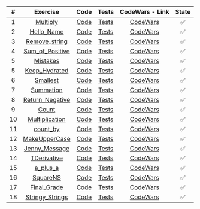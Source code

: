 | # | Exercise  | Code  | Tests | CodeWars - Link | State |
|:-:|:-:|:-:|:-:|:-:|:-:|
|1|[Multiply](https://github.com/lfteixeira996/CodeWars/tree/master/Python/8kyu/Multiply/README.md)     			| [Code](https://github.com/lfteixeira996/CodeWars/tree/master/Python/8kyu/Multiply/Multiply.py)|[Tests](https://github.com/lfteixeira996/CodeWars/tree/master/Python/8kyu/Multiply/tests.py)						|[CodeWars](https://www.codewars.com/kata/multiply/train/python)													|:white_check_mark:|
|2|[Hello_Name](https://github.com/lfteixeira996/CodeWars/tree/master/Python/8kyu/Hello_Name/README.md) 			| [Code](https://github.com/lfteixeira996/CodeWars/tree/master/Python/8kyu/Hello_Name/Hello_Name.py)|[Tests](https://github.com/lfteixeira996/CodeWars/tree/master/Python/8kyu/Hello_Name/tests.py)					|[CodeWars](https://www.codewars.com/kata/57e3f79c9cb119374600046b/train/python)									|:white_check_mark:|
|3|[Remove_string](https://github.com/lfteixeira996/CodeWars/tree/master/Python/8kyu/Remove_string/README.md) 		| [Code](https://github.com/lfteixeira996/CodeWars/tree/master/Python/8kyu/Remove_string/Remove_string.py)|[Tests](https://github.com/lfteixeira996/CodeWars/tree/master/Python/8kyu/Remove_string/tests.py)		|[CodeWars](https://www.codewars.com/kata/remove-string-spaces/train/python)										|:white_check_mark:|
|4|[Sum_of_Positive](https://github.com/lfteixeira996/CodeWars/tree/master/Python/8kyu/Sum_of_Positive/README.md) 	| [Code](https://github.com/lfteixeira996/CodeWars/tree/master/Python/8kyu/Sum_of_Positive/Sum_of_Positive.py)|[Tests](https://github.com/lfteixeira996/CodeWars/tree/master/Python/8kyu/Sum_of_Positive/tests.py)	|[CodeWars](https://www.codewars.com/kata/sum-of-positive/train/python)												|:white_check_mark:|
|5|[Mistakes](https://github.com/lfteixeira996/CodeWars/tree/master/Python/8kyu/Mistakes/README.md) 				| [Code](https://github.com/lfteixeira996/CodeWars/tree/master/Python/8kyu/Mistakes/Mistakes.py)|[Tests](https://github.com/lfteixeira996/CodeWars/tree/master/Python/8kyu/Mistakes/tests.py)						|[CodeWars](https://www.codewars.com/kata/correct-the-mistakes-of-the-character-recognition-software/train/python)	|:white_check_mark:|
|5|[Keep_Hydrated](https://github.com/lfteixeira996/CodeWars/tree/master/Python/8kyu/Keep_Hydrated/README.md) 		| [Code](https://github.com/lfteixeira996/CodeWars/tree/master/Python/8kyu/Keep_Hydrated/Keep_Hydrated.py)|[Tests](https://github.com/lfteixeira996/CodeWars/tree/master/Python/8kyu/Keep_Hydrated/tests.py)		|[CodeWars](https://www.codewars.com/kata/keep-hydrated-1/train/python)												|:white_check_mark:|
|6|[Smallest](https://github.com/lfteixeira996/CodeWars/tree/master/Python/8kyu/Smallest/README.md) 				| [Code](https://github.com/lfteixeira996/CodeWars/tree/master/Python/8kyu/Smallest/Smallest.py)|[Tests](https://github.com/lfteixeira996/CodeWars/tree/master/Python/8kyu/Smallest/tests.py)						|[CodeWars](https://www.codewars.com/kata/find-the-smallest-integer-in-the-array/train/python)						|:white_check_mark:|
|7|[Summation](https://github.com/lfteixeira996/CodeWars/tree/master/Python/8kyu/Summation/README.md) 				| [Code](https://github.com/lfteixeira996/CodeWars/tree/master/Python/8kyu/Summation/Summation.py)|[Tests](https://github.com/lfteixeira996/CodeWars/tree/master/Python/8kyu/Summation/tests.py)					|[CodeWars](https://www.codewars.com/kata/grasshopper-summation/train/python)										|:white_check_mark:|
|8|[Return_Negative](https://github.com/lfteixeira996/CodeWars/tree/master/Python/8kyu/Return_Negative/README.md) 	| [Code](https://github.com/lfteixeira996/CodeWars/tree/master/Python/8kyu/Return_Negative/Return_Negative.py)|[Tests](https://github.com/lfteixeira996/CodeWars/tree/master/Python/8kyu/Return_Negative/tests.py)	|[CodeWars](https://www.codewars.com/kata/return-negative/train/python)												|:white_check_mark:|
|9|[Count](https://github.com/lfteixeira996/CodeWars/tree/master/Python/8kyu/Count/README.md) 						| [Code](https://github.com/lfteixeira996/CodeWars/tree/master/Python/8kyu/Count/Count.py)|[Tests](https://github.com/lfteixeira996/CodeWars/tree/master/Python/8kyu/Count/tests.py)								|[CodeWars](https://www.codewars.com/kata/count-of-positives-slash-sum-of-negatives/train/python)					|:white_check_mark:|
|10|[Multiplication](https://github.com/lfteixeira996/CodeWars/tree/master/Python/8kyu/Multiplication/README.md) 	| [Code](https://github.com/lfteixeira996/CodeWars/tree/master/Python/8kyu/Multiplication/Multiplication.py)|[Tests](https://github.com/lfteixeira996/CodeWars/tree/master/Python/8kyu/Multiplication/tests.py)		|[CodeWars](https://www.codewars.com/kata/simple-multiplication/train/python)										|:white_check_mark:|
|11|[count_by](https://github.com/lfteixeira996/CodeWars/tree/master/Python/8kyu/count_by/README.md) 				| [Code](https://github.com/lfteixeira996/CodeWars/tree/master/Python/8kyu/count_by/count_by.py)|[Tests](https://github.com/lfteixeira996/CodeWars/tree/master/Python/8kyu/count_by/tests.py)						|[CodeWars](https://www.codewars.com/kata/count-by-x/train/python)													|:white_check_mark:|
|12|[MakeUpperCase](https://github.com/lfteixeira996/CodeWars/tree/master/Python/8kyu/MakeUpperCase/README.md) 		| [Code](https://github.com/lfteixeira996/CodeWars/tree/master/Python/8kyu/MakeUpperCase/MakeUpperCase.py)|[Tests](https://github.com/lfteixeira996/CodeWars/tree/master/Python/8kyu/MakeUpperCase/tests.py)		|[CodeWars](https://www.codewars.com/kata/makeuppercase/train/python)												|:white_check_mark:|
|13|[Jenny_Message](https://github.com/lfteixeira996/CodeWars/tree/master/Python/8kyu/Jenny_Message/README.md) 		| [Code](https://github.com/lfteixeira996/CodeWars/tree/master/Python/8kyu/Jenny_Message/Jenny_Message.py)|[Tests](https://github.com/lfteixeira996/CodeWars/tree/master/Python/8kyu/Jenny_Message/tests.py)		|[CodeWars](https://www.codewars.com/kata/jennys-secret-message/train/python)										|:white_check_mark:|
|14|[TDerivative](https://github.com/lfteixeira996/CodeWars/tree/master/Python/8kyu/TDerivative/README.md) 			| [Code](https://github.com/lfteixeira996/CodeWars/tree/master/Python/8kyu/TDerivative/TDerivative.py)|[Tests](https://github.com/lfteixeira996/CodeWars/tree/master/Python/8kyu/TDerivative/tests.py)				|[CodeWars](https://www.codewars.com/kata/5963c18ecb97be020b0000a2/train/python)									|:white_check_mark:|
|15|[a_plus_a](https://github.com/lfteixeira996/CodeWars/tree/master/Python/8kyu/a_plus_a/README.md) 				| [Code](https://github.com/lfteixeira996/CodeWars/tree/master/Python/8kyu/a_plus_a/a_plus_a.py)|[Tests](https://github.com/lfteixeira996/CodeWars/tree/master/Python/8kyu/a_plus_a/tests.py)						|[CodeWars](https://www.codewars.com/kata/5a2be17aee1aaefe2a000151/train/python)									|:white_check_mark:|
|16|[SquareNS](https://github.com/lfteixeira996/CodeWars/tree/master/Python/8kyu/SquareNS/README.md) 				| [Code](https://github.com/lfteixeira996/CodeWars/tree/master/Python/8kyu/SquareNS/SquareNS.py)|[Tests](https://github.com/lfteixeira996/CodeWars/tree/master/Python/8kyu/SquareNS/tests.py)						|[CodeWars](https://www.codewars.com/kata/515e271a311df0350d00000f/train/python)									|:white_check_mark:|
|17|[Final_Grade](https://github.com/lfteixeira996/CodeWars/tree/master/Python/8kyu/Final_Grade/README.md) 			| [Code](https://github.com/lfteixeira996/CodeWars/tree/master/Python/8kyu/Final_Grade/Final_Grade.py)|[Tests](https://github.com/lfteixeira996/CodeWars/tree/master/Python/8kyu/Final_Grade/tests.py)				|[CodeWars](https://www.codewars.com/kata/5ad0d8356165e63c140014d4/train/python)									|:white_check_mark:|
|18|[Stringy_Strings](https://github.com/lfteixeira996/CodeWars/tree/master/Python/8kyu/Stringy_Strings/README.md) | [Code](https://github.com/lfteixeira996/CodeWars/tree/master/Python/8kyu/Stringy_Strings/Stringy_Strings.py)|[Tests](https://github.com/lfteixeira996/CodeWars/tree/master/Python/8kyu/Stringy_Strings/tests.py)|[CodeWars](https://www.codewars.com/kata/563b74ddd19a3ad462000054/train/python/604905550df61100166f6d3a)|:white_check_mark:|
